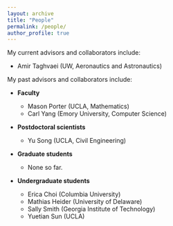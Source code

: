 ```yaml
---
layout: archive
title: "People"
permalink: /people/
author_profile: true
---
```


My current advisors and collaborators include:
* Amir Taghvaei (UW, Aeronautics and Astronautics)

My past advisors and collaborators include:
* **Faculty**
  - Mason Porter (UCLA, Mathematics)
  - Carl Yang (Emory University, Computer Science)

* **Postdoctoral scientists**
  - Yu Song (UCLA, Civil Engineering)

* **Graduate students**
  - None so far.

* **Undergraduate students**
  - Erica Choi (Columbia University)
  - Mathias Heider (University of Delaware)
  - Sally Smith (Georgia Institute of Technology)
  - Yuetian Sun (UCLA)
